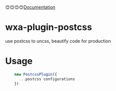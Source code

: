 :blush::blush::blush::blush:[Documentation](https://genuifx.github.io/wxa/cli/postcss.html)

# wxa-plugin-postcss
use postcss to uncss, beautify code for production

# Usage
```javascript
    new PostcssPlugin({
      ...postcss configurations
    })
```
